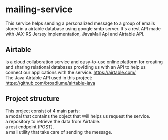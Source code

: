 # mailing-service
This service helps sending a personalized message to a group of emails stored in a airtable database using google smtp server. It's a rest API made with JAX-RS Jersey implementation, JavaMail Api and Airtable API.

## Airtable
is a cloud collaboration service and easy-to-use online platform for creating and sharing relational databases providing us with an API to help us connect our applications with the service. https://airtable.com/<br>
The Java Airtable API used in this project: https://github.com/broadlume/airtable-java

## Project structure
This project consist of 4 main parts:<br>
a modal that contains the object that will helps us request the service.<br>
a repository to retrieve the data from Airtable.<br>
a rest endpoint (POST).<br>
a mail utility that take care of sending the message.


